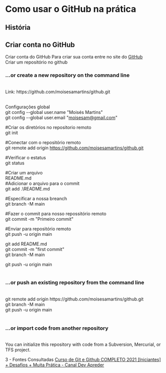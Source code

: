 <!DOCTYPE html>
<html lang="pt-br">
<header>
<meta charset="UTF8" />
</header>

<h1> Como usar o GitHub na prática</h1>

<h2>História</h2>
<lo>
<h2>Criar conta no GitHub</h2>
<lu>Criar conta do GitHub</lu>
Para criar sua conta entre no site do  
<a href="https://github.com/">GitHub</a></br> 
<lu>Criar um repositório no github</lu></br>
<h3>…or create a new repository on the command line</h3></br>
Link: https://github.com/moisesamartins/github.git</br></br>

Configurações global</br>
 git config --global user.name "Moisés Martins"</br>
 git config --global user.email "moisesam@gmail.com"</br>

#Criar os diretórios no repositorio remoto</br>
git init

#Conectar com o repositório remoto</br>
git remote add origin https://github.com/moisesamartins/github.git</br>

#Verificar o estatus</br>
git status</br>

#Criar um arquivo</br> 
README.md</br>
#Adicionar o arquivo para o commit</br>
git add .\README.md</br>

#Especificar a nossa breanch</br>
git branch -M main</br>

#Fazer o commit para nosso repossitório remoto</br>
git commit -m "Primeiro commit"</br>

#Enviar para repositório remoto</br>
git push -u origin main</br>

git add README.md</br>
git commit -m "first commit"</br>
git branch -M main</br>

git push -u origin main</br></br>

<h3>…or push an existing repository from the command line</h3></br>
git remote add origin https://github.com/moisesamartins/github.git</br>
git branch -M main</br>
git push -u origin main</br></br>

<h3>…or import code from another repository</h3></br>
You can initialize this repository with code from a Subversion, Mercurial, or TFS project.</br>

3 - 
</lo>
Fontes Consultadas 
<a href="https://www.youtube.com/watch?v=kB5e-gTAl_s">Curso de Git e Github COMPLETO 2021 [Iniciantes] + Desafios + Muita Prática - Canal Dev Apreder</a></br>
</html>